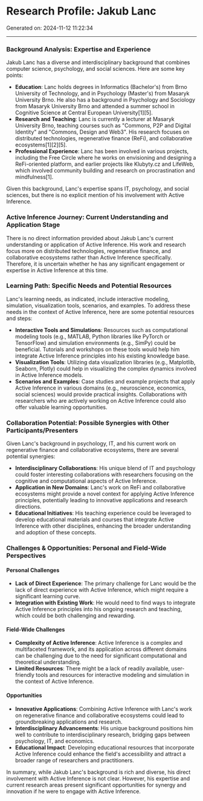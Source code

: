 # Research Profile: Jakub Lanc

Generated on: 2024-11-12 11:22:34

---

### Background Analysis: Expertise and Experience

Jakub Lanc has a diverse and interdisciplinary background that combines computer science, psychology, and social sciences. Here are some key points:

- **Education**: Lanc holds degrees in Informatics (Bachelor's) from Brno University of Technology, and in Psychology (Master's) from Masaryk University Brno. He also has a background in Psychology and Sociology from Masaryk University Brno and attended a summer school in Cognitive Science at Central European University[1][5].
- **Research and Teaching**: Lanc is currently a lecturer at Masaryk University Brno, teaching courses such as "Commons, P2P and Digital Identity" and "Commons, Design and Web3". His research focuses on distributed technologies, regenerative finance (ReFi), and collaborative ecosystems[1][2][5].
- **Professional Experience**: Lanc has been involved in various projects, including the Free Circle where he works on envisioning and designing a ReFi-oriented platform, and earlier projects like Klubyty.cz and LifeWeb, which involved community building and research on procrastination and mindfulness[1].

Given this background, Lanc's expertise spans IT, psychology, and social sciences, but there is no explicit mention of his involvement with Active Inference.

### Active Inference Journey: Current Understanding and Application Stage

There is no direct information provided about Jakub Lanc's current understanding or application of Active Inference. His work and research focus more on distributed technologies, regenerative finance, and collaborative ecosystems rather than Active Inference specifically. Therefore, it is uncertain whether he has any significant engagement or expertise in Active Inference at this time.

### Learning Path: Specific Needs and Potential Resources

Lanc's learning needs, as indicated, include interactive modeling, simulation, visualization tools, scenarios, and examples. To address these needs in the context of Active Inference, here are some potential resources and steps:

- **Interactive Tools and Simulations**: Resources such as computational modeling tools (e.g., MATLAB, Python libraries like PyTorch or TensorFlow) and simulation environments (e.g., SimPy) could be beneficial. Tutorials and workshops on these tools would help him integrate Active Inference principles into his existing knowledge base.
- **Visualization Tools**: Utilizing data visualization libraries (e.g., Matplotlib, Seaborn, Plotly) could help in visualizing the complex dynamics involved in Active Inference models.
- **Scenarios and Examples**: Case studies and example projects that apply Active Inference in various domains (e.g., neuroscience, economics, social sciences) would provide practical insights. Collaborations with researchers who are actively working on Active Inference could also offer valuable learning opportunities.

### Collaboration Potential: Possible Synergies with Other Participants/Presenters

Given Lanc's background in psychology, IT, and his current work on regenerative finance and collaborative ecosystems, there are several potential synergies:

- **Interdisciplinary Collaborations**: His unique blend of IT and psychology could foster interesting collaborations with researchers focusing on the cognitive and computational aspects of Active Inference.
- **Application in New Domains**: Lanc's work on ReFi and collaborative ecosystems might provide a novel context for applying Active Inference principles, potentially leading to innovative applications and research directions.
- **Educational Initiatives**: His teaching experience could be leveraged to develop educational materials and courses that integrate Active Inference with other disciplines, enhancing the broader understanding and adoption of these concepts.

### Challenges & Opportunities: Personal and Field-Wide Perspectives

#### Personal Challenges
- **Lack of Direct Experience**: The primary challenge for Lanc would be the lack of direct experience with Active Inference, which might require a significant learning curve.
- **Integration with Existing Work**: He would need to find ways to integrate Active Inference principles into his ongoing research and teaching, which could be both challenging and rewarding.

#### Field-Wide Challenges
- **Complexity of Active Inference**: Active Inference is a complex and multifaceted framework, and its application across different domains can be challenging due to the need for significant computational and theoretical understanding.
- **Limited Resources**: There might be a lack of readily available, user-friendly tools and resources for interactive modeling and simulation in the context of Active Inference.

#### Opportunities
- **Innovative Applications**: Combining Active Inference with Lanc's work on regenerative finance and collaborative ecosystems could lead to groundbreaking applications and research.
- **Interdisciplinary Advancements**: His unique background positions him well to contribute to interdisciplinary research, bridging gaps between psychology, IT, and economics.
- **Educational Impact**: Developing educational resources that incorporate Active Inference could enhance the field's accessibility and attract a broader range of researchers and practitioners.

In summary, while Jakub Lanc's background is rich and diverse, his direct involvement with Active Inference is not clear. However, his expertise and current research areas present significant opportunities for synergy and innovation if he were to engage with Active Inference.